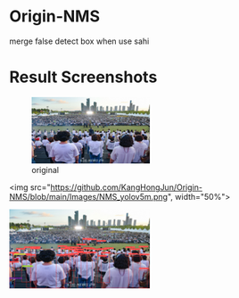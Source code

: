 # Origin-NMS
merge false detect box when use sahi

# Result Screenshots
<p float="left">
  <figure><img src="https://github.com/KangHongJun/Origin-NMS/blob/main/Images/Original.jpg", width="50%"><figcaption>original</figcaption></figure>
  
  <img src="https://github.com/KangHongJun/Origin-NMS/blob/main/Images/NMS_yolov5m.png", width="50%">
</p>
<p float="left">
  <img src="https://github.com/KangHongJun/Origin-NMS/blob/main/Images/Origin_NMS_yolov5m.png", width="50%">
</p>
 

 
